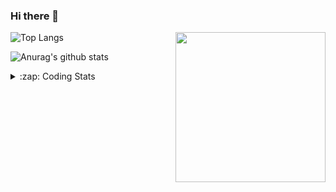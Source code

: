 ### Hi there 👋

<!--
**tao8687/tao8687** is a ✨ _special_ ✨ repository because its `README.md` (this file) appears on your GitHub profile.

Here are some ideas to get you started:

- 🔭 I’m currently working on ...
- 🌱 I’m currently learning ...
- 👯 I’m looking to collaborate on ...
- 🤔 I’m looking for help with ...
- 💬 Ask me about ...
- 📫 How to reach me: ...
- 😄 Pronouns: ...
- ⚡ Fun fact: ...
-->

<img align='right' src="https://media.giphy.com/media/M9gbBd9nbDrOTu1Mqx/giphy.gif" width="240">

  
![Top Langs](https://github-readme-stats.vercel.app/api/top-langs/?username=tao8687&layout=compact&title_color=23238E&text_color=A67D3D)

![Anurag's github stats](https://github-readme-stats.vercel.app/api?username=tao8687&show_icons=true&&text_color=A67D3D&title_color=23238E&show_icons=false&count_private=true&hide=stars)

<details>
  <summary>:zap: Coding Stats</summary>
  <br>
    
<!--START_SECTION:waka-->

```txt
From: 18 September 2025 - To: 25 September 2025

Bash         2 hrs 2 mins    █████████▒░░░░░░░░░░░░░░░   36.77 %
YAML         1 hr 52 mins    ████████▒░░░░░░░░░░░░░░░░   33.78 %
Markdown     50 mins         ███▓░░░░░░░░░░░░░░░░░░░░░   15.12 %
JavaScript   23 mins         █▓░░░░░░░░░░░░░░░░░░░░░░░   07.04 %
XML          16 mins         █▒░░░░░░░░░░░░░░░░░░░░░░░   04.90 %
```

<!--END_SECTION:waka-->
</details>
